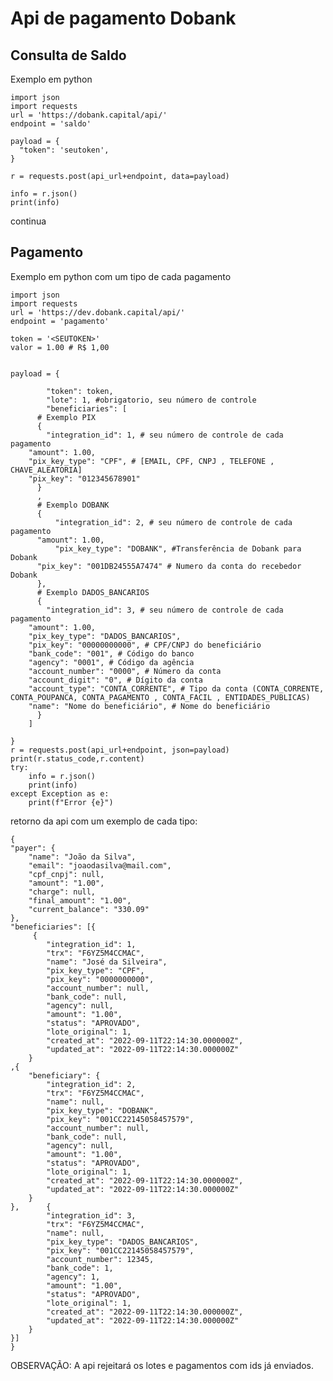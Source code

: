 # Api de pagamento Dobank

## Consulta de Saldo

Exemplo em python

    import json
    import requests
    url = 'https://dobank.capital/api/'
    endpoint = 'saldo'

    payload = {
      "token": 'seutoken',
    }

    r = requests.post(api_url+endpoint, data=payload)

    info = r.json()
    print(info)


  continua

## Pagamento

Exemplo em python com um tipo de cada pagamento 

	import json
	import requests
	url = 'https://dev.dobank.capital/api/'
	endpoint = 'pagamento'

	token = '<SEUTOKEN>'
	valor = 1.00 # R$ 1,00


	payload = {

			"token": token,
			"lote": 1, #obrigatorio, seu número de controle
			"beneficiaries": [
	      # Exemplo PIX
	      {
	        "integration_id": 1, # seu número de controle de cada pagamento
		"amount": 1.00,
		"pix_key_type": "CPF", # [EMAIL, CPF, CNPJ , TELEFONE , CHAVE_ALEATORIA]
		"pix_key": "012345678901"
	      }
	      ,
	      # Exemplo DOBANK
	      {
	          "integration_id": 2, # seu número de controle de cada pagamento
		  "amount": 1.00,
	          "pix_key_type": "DOBANK", #Transferência de Dobank para Dobank
		  "pix_key": "001DB24555A7474" # Numero da conta do recebedor Dobank
	      },
	      # Exemplo DADOS_BANCARIOS
	      {
	      	"integration_id": 3, # seu número de controle de cada pagamento
		"amount": 1.00,
		"pix_key_type": "DADOS_BANCARIOS",
		"pix_key": "00000000000", # CPF/CNPJ do beneficiário
		"bank_code": "001", # Código do banco
		"agency": "0001", # Código da agência
		"account_number": "0000", # Número da conta
		"account_digit": "0", # Dígito da conta
		"account_type": "CONTA_CORRENTE", # Tipo da conta (CONTA_CORRENTE, CONTA_POUPANCA, CONTA_PAGAMENTO , CONTA_FACIL , ENTIDADES_PUBLICAS)
		"name": "Nome do beneficiário", # Nome do beneficiário
	      }
	    ]

	}
	r = requests.post(api_url+endpoint, json=payload)
	print(r.status_code,r.content)
	try:
	    info = r.json()
	    print(info)
	except Exception as e:
	    print(f"Error {e}")




	
retorno da api com um exemplo de cada tipo:
	
	{
	"payer": {
		"name": "João da Silva",
		"email": "joaodasilva@mail.com",
		"cpf_cnpj": null,
		"amount": "1.00",
		"charge": null,
		"final_amount": "1.00",
		"current_balance": "330.09"
	},
	"beneficiaries": [{
	     {
            "integration_id": 1,
            "trx": "F6YZ5M4CCMAC",
            "name": "José da Silveira",
            "pix_key_type": "CPF",
            "pix_key": "0000000000",
            "account_number": null,
            "bank_code": null,
            "agency": null,
            "amount": "1.00",
            "status": "APROVADO",
            "lote_original": 1,
            "created_at": "2022-09-11T22:14:30.000000Z",
            "updated_at": "2022-09-11T22:14:30.000000Z"
        }
	,{
		"beneficiary": {
            "integration_id": 2,
            "trx": "F6YZ5M4CCMAC",
            "name": null,
            "pix_key_type": "DOBANK",
            "pix_key": "001CC22145058457579",
            "account_number": null,
            "bank_code": null,
            "agency": null,
            "amount": "1.00",
            "status": "APROVADO",
            "lote_original": 1,
            "created_at": "2022-09-11T22:14:30.000000Z",
            "updated_at": "2022-09-11T22:14:30.000000Z"
		}
	},      {
            "integration_id": 3,
            "trx": "F6YZ5M4CCMAC",
            "name": null,
            "pix_key_type": "DADOS_BANCARIOS",
            "pix_key": "001CC22145058457579",
            "account_number": 12345,
            "bank_code": 1,
            "agency": 1,
            "amount": "1.00",
            "status": "APROVADO",
            "lote_original": 1,
            "created_at": "2022-09-11T22:14:30.000000Z",
            "updated_at": "2022-09-11T22:14:30.000000Z"
        }
	}]
	}
	
OBSERVAÇÃO:
A api rejeitará os lotes e pagamentos com ids já enviados. 


